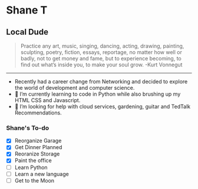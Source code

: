 # Shane T
## Local Dude
> Practice any art, music, singing, dancing, acting, drawing, painting, sculpting, poetry, fiction, essays, reportage, no matter how well or badly, not to get money and fame, but to experience becoming, to find out what’s inside you, to make your soul grow. -Kurt Vonnegut


---
- Recently had a career change from Networking and decided to explore the world of development and computer science. 
- 🌱 I’m currently learning to code in Python while also brushing up my HTML CSS and Javascript.  
- 🤔 I’m looking for help with cloud services, gardening, guitar and TedTalk Recommendations.

### Shane's To-do
- [x] Reorganize Garage
- [x] Get Dinner Planned
- [x] Reoranize Storage
- [x] Paint the office
- [ ] Learn Python
- [ ] Learn a new language
- [ ] Get to the Moon

<!--

https://images.squarespace-cdn.com/content/v1/6422f0caf6bfab5a102bb70a/1714588966359-5NXNIX6WL0NMMNYXN3B8/20220626_191356+%281%29.jpg?format=500w
Here are some ideas to get you started:

- 🔭 I’m currently working on ...

- 👯 I’m looking to collaborate on ...

- 💬 Ask me about ...
- 📫 How to reach me: ...
- 😄 Pronouns: ...
- ⚡ Fun fact: ...
-->
